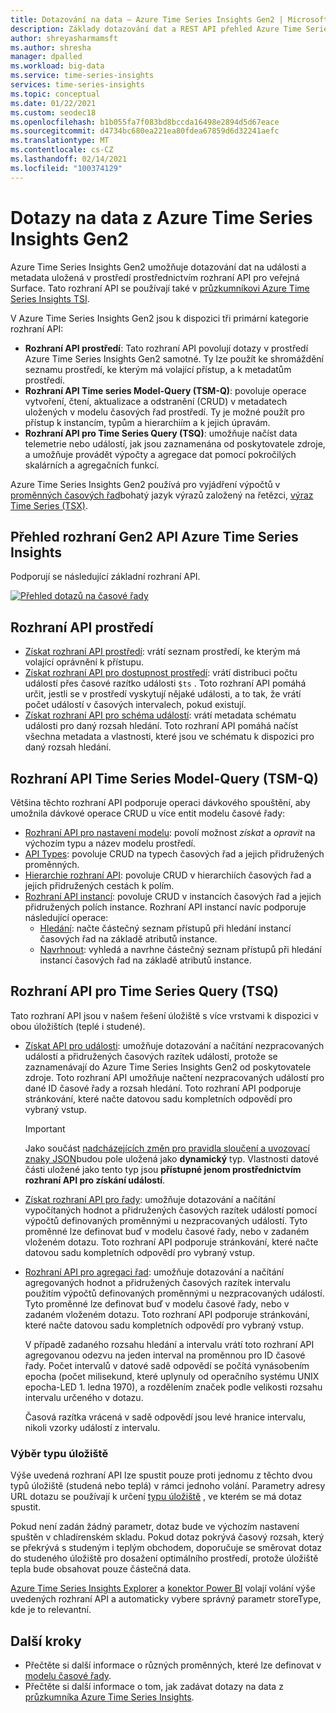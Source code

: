 ```yaml
---
title: Dotazování na data – Azure Time Series Insights Gen2 | Microsoft Docs
description: Základy dotazování dat a REST API přehled Azure Time Series Insights Gen2.
author: shreyasharmamsft
ms.author: shresha
manager: dpalled
ms.workload: big-data
ms.service: time-series-insights
services: time-series-insights
ms.topic: conceptual
ms.date: 01/22/2021
ms.custom: seodec18
ms.openlocfilehash: b1b055fa7f083bd8bccda16498e2894d5d67eace
ms.sourcegitcommit: d4734bc680ea221ea80fdea67859d6d32241aefc
ms.translationtype: MT
ms.contentlocale: cs-CZ
ms.lasthandoff: 02/14/2021
ms.locfileid: "100374129"
---
```

# <a name="querying-data-from-azure-time-series-insights-gen2"></a>Dotazy na data z Azure Time Series Insights Gen2

Azure Time Series Insights Gen2 umožňuje dotazování dat na události a metadata uložená v prostředí prostřednictvím rozhraní API pro veřejná Surface. Tato rozhraní API se používají také v [průzkumníkovi Azure Time Series Insights TSI](./concepts-ux-panels.md).

V Azure Time Series Insights Gen2 jsou k dispozici tři primární kategorie rozhraní API:

* **Rozhraní API prostředí**: Tato rozhraní API povolují dotazy v prostředí Azure Time Series Insights Gen2 samotné. Ty lze použít ke shromáždění seznamu prostředí, ke kterým má volající přístup, a k metadatům prostředí.
* **Rozhraní API Time series Model-Query (TSM-Q)**: povoluje operace vytvoření, čtení, aktualizace a odstranění (CRUD) v metadatech uložených v modelu časových řad prostředí. Ty je možné použít pro přístup k instancím, typům a hierarchiím a k jejich úpravám.
* **Rozhraní API pro Time Series Query (TSQ)**: umožňuje načíst data telemetrie nebo událostí, jak jsou zaznamenána od poskytovatele zdroje, a umožňuje provádět výpočty a agregace dat pomocí pokročilých skalárních a agregačních funkcí.

Azure Time Series Insights Gen2 používá pro vyjádření výpočtů v [proměnných časových řad](./concepts-variables.md)bohatý jazyk výrazů založený na řetězci, [výraz Time Series (TSX)](/rest/api/time-series-insights/reference-time-series-expression-syntax).

## <a name="azure-time-series-insights-gen2-apis-overview"></a>Přehled rozhraní Gen2 API Azure Time Series Insights

Podporují se následující základní rozhraní API.

[![Přehled dotazů na časové řady](media/v2-update-tsq/tsq.png)](media/v2-update-tsq/tsq.png#lightbox)

## <a name="environment-apis"></a>Rozhraní API prostředí

* [Získat rozhraní API prostředí](/rest/api/time-series-insights/management(gen1/gen2)/accesspolicies/listbyenvironment): vrátí seznam prostředí, ke kterým má volající oprávnění k přístupu.
* [Získat rozhraní API pro dostupnost prostředí](/rest/api/time-series-insights/dataaccessgen2/query/getavailability): vrátí distribuci počtu událostí přes časové razítko události `$ts` . Toto rozhraní API pomáhá určit, jestli se v prostředí vyskytují nějaké události, a to tak, že vrátí počet událostí v časových intervalech, pokud existují.
* [Získat rozhraní API pro schéma událostí](/rest/api/time-series-insights/dataaccessgen2/query/geteventschema): vrátí metadata schématu události pro daný rozsah hledání. Toto rozhraní API pomáhá načíst všechna metadata a vlastnosti, které jsou ve schématu k dispozici pro daný rozsah hledání.

## <a name="time-series-model-query-tsm-q-apis"></a>Rozhraní API Time Series Model-Query (TSM-Q)

Většina těchto rozhraní API podporuje operaci dávkového spouštění, aby umožnila dávkové operace CRUD u více entit modelu časové řady:

* [Rozhraní API pro nastavení modelu](/rest/api/time-series-insights/reference-model-apis): povolí možnost *získat* a *opravit* na výchozím typu a název modelu prostředí.
* [API Types](/rest/api/time-series-insights/reference-model-apis#types-api): povoluje CRUD na typech časových řad a jejich přidružených proměnných.
* [Hierarchie rozhraní API](/rest/api/time-series-insights/reference-model-apis#hierarchies-api): povoluje CRUD v hierarchiích časových řad a jejich přidružených cestách k polím.
* [Rozhraní API instancí](/rest/api/time-series-insights/reference-model-apis#instances-api): povoluje CRUD v instancích časových řad a jejich přidružených polích instance. Rozhraní API instancí navíc podporuje následující operace:
  * [Hledání](/rest/api/time-series-insights/dataaccessgen2/timeseriesinstances/search): načte částečný seznam přístupů při hledání instancí časových řad na základě atributů instance.
  * [Navrhnout](/rest/api/time-series-insights/dataaccessgen2/timeseriesinstances/suggest): vyhledá a navrhne částečný seznam přístupů při hledání instancí časových řad na základě atributů instance.

## <a name="time-series-query-tsq-apis"></a>Rozhraní API pro Time Series Query (TSQ)

Tato rozhraní API jsou v našem řešení úložiště s více vrstvami k dispozici v obou úložištích (teplé i studené). 

* [Získat API pro události](/rest/api/time-series-insights/dataaccessgen2/query/execute#getevents): umožňuje dotazování a načítání nezpracovaných událostí a přidružených časových razítek událostí, protože se zaznamenávají do Azure Time Series Insights Gen2 od poskytovatele zdroje. Toto rozhraní API umožňuje načtení nezpracovaných událostí pro dané ID časové řady a rozsah hledání. Toto rozhraní API podporuje stránkování, které načte datovou sadu kompletních odpovědí pro vybraný vstup.

  > [!IMPORTANT]
  > Jako součást [nadcházejících změn pro pravidla sloučení a uvozovací znaky JSON](./ingestion-rules-update.md)budou pole uložená jako **dynamický** typ. Vlastnosti datové části uložené jako tento typ jsou **přístupné jenom prostřednictvím rozhraní API pro získání událostí**.

* [Získat rozhraní API pro řady](/rest/api/time-series-insights/dataaccessgen2/query/execute#getseries): umožňuje dotazování a načítání vypočítaných hodnot a přidružených časových razítek událostí pomocí výpočtů definovaných proměnnými u nezpracovaných událostí. Tyto proměnné lze definovat buď v modelu časové řady, nebo v zadaném vloženém dotazu. Toto rozhraní API podporuje stránkování, které načte datovou sadu kompletních odpovědí pro vybraný vstup.

* [Rozhraní API pro agregaci řad](/rest/api/time-series-insights/dataaccessgen2/query/execute#aggregateseries): umožňuje dotazování a načítání agregovaných hodnot a přidružených časových razítek intervalu použitím výpočtů definovaných proměnnými u nezpracovaných událostí. Tyto proměnné lze definovat buď v modelu časové řady, nebo v zadaném vloženém dotazu. Toto rozhraní API podporuje stránkování, které načte datovou sadu kompletních odpovědí pro vybraný vstup.
  
  V případě zadaného rozsahu hledání a intervalu vrátí toto rozhraní API agregovanou odezvu na jeden interval na proměnnou pro ID časové řady. Počet intervalů v datové sadě odpovědí se počítá vynásobením epocha (počet milisekund, které uplynuly od operačního systému UNIX epocha-LED 1. ledna 1970), a rozdělením značek podle velikosti rozsahu intervalu určeného v dotazu.

  Časová razítka vrácená v sadě odpovědí jsou levé hranice intervalu, nikoli vzorky událostí z intervalu.


### <a name="selecting-store-type"></a>Výběr typu úložiště

Výše uvedená rozhraní API lze spustit pouze proti jednomu z těchto dvou typů úložiště (studená nebo teplá) v rámci jednoho volání. Parametry adresy URL dotazu se používají k určení [typu úložiště](/rest/api/time-series-insights/dataaccessgen2/query/execute#uri-parameters) , ve kterém se má dotaz spustit. 

Pokud není zadán žádný parametr, dotaz bude ve výchozím nastavení spuštěn v chladírenském skladu. Pokud dotaz pokrývá časový rozsah, který se překrývá s studeným i teplým obchodem, doporučuje se směrovat dotaz do studeného úložiště pro dosažení optimálního prostředí, protože úložiště tepla bude obsahovat pouze částečná data. 

[Azure Time Series Insights Explorer](./concepts-ux-panels.md) a [konektor Power BI](./how-to-connect-power-bi.md) volají volání výše uvedených rozhraní API a automaticky vybere správný parametr storeType, kde je to relevantní. 


## <a name="next-steps"></a>Další kroky

* Přečtěte si další informace o různých proměnných, které lze definovat v [modelu časové řady](./concepts-model-overview.md).
* Přečtěte si další informace o tom, jak zadávat dotazy na data z [průzkumníka Azure Time Series Insights](./concepts-ux-panels.md).
